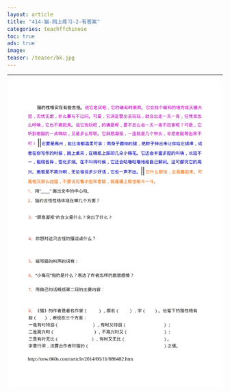 ```yaml
---
layout: article
title: "414-猫-网上练习-2-有答案"
categories: teachffchinese
toc: true
ads: true
image:
teaser: /teaser/bk.jpg
---
```


---



![df](https://github.com/storage201602/storage201602/blob/master/myhome2016/_posts/teachffchinese/2016-11-03-20161103100006teachffchinese.md/cat-1.jpg?raw=true)

